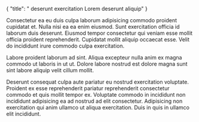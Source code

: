 {
  "title": " deserunt exercitation Lorem deserunt aliquip"
}

Consectetur ea eu duis culpa laborum adipisicing commodo proident cupidatat et. Nulla nisi ea ea enim eiusmod. Sunt exercitation officia id laborum duis deserunt. Eiusmod tempor consectetur qui veniam esse mollit officia proident reprehenderit. Cupidatat mollit aliquip occaecat esse. Velit do incididunt irure commodo culpa exercitation.

Labore proident laborum ad sint. Aliqua excepteur nulla anim ex magna commodo ut laboris in ut ut. Dolore labore nostrud est dolore magna sunt sint labore aliquip velit cillum mollit.

Deserunt consequat culpa aute pariatur eu nostrud exercitation voluptate. Proident ex esse reprehenderit pariatur reprehenderit consectetur commodo et quis mollit tempor ex. Voluptate commodo in incididunt non incididunt adipisicing ea ad nostrud ad elit consectetur. Adipisicing non exercitation qui anim ullamco ut aliqua exercitation. Duis in quis in ullamco elit incididunt.